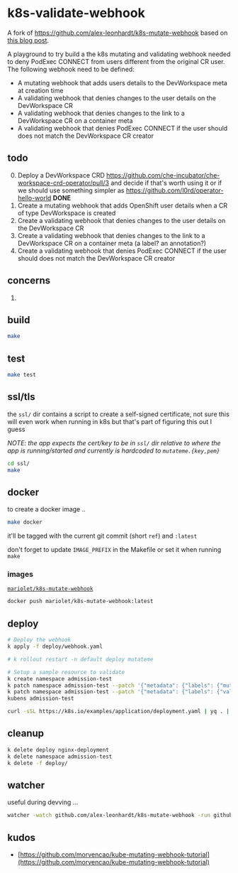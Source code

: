 # k8s-validate-webhook

A fork of <https://github.com/alex-leonhardt/k8s-mutate-webhook> based on [this blog post](https://dev.to/ineedale/writing-a-very-basic-kubernetes-mutating-admission-webhook-5b1).

A playground to try build a the k8s mutating and validating webhook needed to deny PodExec CONNECT from users different from the original CR user. The following webhook need to be defined:

- A mutating webhook that adds users details to the DevWorkspace meta at creation time
- A validating webhook that denies changes to the user details on the DevWorkspace CR
- A validating webhook that denies changes to the link to a DevWorkspace CR on a container meta
- A validating webhook that denies PodExec CONNECT if the user should does not match the DevWorkspace CR creator

## todo

0. Deploy a DevWorkspace CRD https://github.com/che-incubator/che-workspace-crd-operator/pull/3 and decide if that's worth using it or if we should use something simpler as https://github.com/l0rd/operator-hello-world **DONE**
1. Create a mutating webhook that adds OpenShift user details when a CR of type DevWorkspace is created
2. Create a validating webhook that denies changes to the user details on the DevWorkspace CR
3. Create a validating webhook that denies changes to the link to a DevWorkspace CR on a container meta (a label? an annotation?)
4. Create a validating webhook that denies PodExec CONNECT if the user should does not match the DevWorkspace CR creator

## concerns

1.

## build

```bash
make
```

## test

```bash
make test
```

## ssl/tls

the `ssl/` dir contains a script to create a self-signed certificate, not sure this will even work when running in k8s but that's part of figuring this out I guess

_NOTE: the app expects the cert/key to be in `ssl/` dir relative to where the app is running/started and currently is hardcoded to `mutateme.{key,pem}`_

```bash
cd ssl/
make
```

## docker

to create a docker image .. 

```bash
make docker
```

it'll be tagged with the current git commit (short `ref`) and `:latest`

don't forget to update `IMAGE_PREFIX` in the Makefile or set it when running `make`

### images

[`mariolet/k8s-mutate-webhook`](https://cloud.docker.com/repository/docker/mariolet/k8s-mutate-webhook:latest)

```bash
docker push mariolet/k8s-mutate-webhook:latest
```

## deploy

```bash
# Deploy the webhook
k apply -f deploy/webhook.yaml

# k rollout restart -n default deploy mutateme

# Setup a sample resource to validate
k create namespace admission-test
k patch namespace admission-test --patch '{"metadata": {"labels": {"mutateme": "disabled"}}}'
k patch namespace admission-test --patch '{"metadata": {"labels": {"validateme": "enabled"}}}'
kubens admission-test

curl -sSL https://k8s.io/examples/application/deployment.yaml | yq . | jq '.spec.replicas = 1' | jq '.spec.template.metadata.labels.valid = "false"' | k apply -f -
```

## cleanup

```bash
k delete deploy nginx-deployment
k delete namespace admission-test
k delete -f deploy/
```

## watcher

useful during devving ...

```bash
watcher -watch github.com/alex-leonhardt/k8s-mutate-webhook -run github.com/alex-leonhardt/k8s-mutate-webhook/cmd/
```

## kudos

- [https://github.com/morvencao/kube-mutating-webhook-tutorial](https://github.com/morvencao/kube-mutating-webhook-tutorial)
